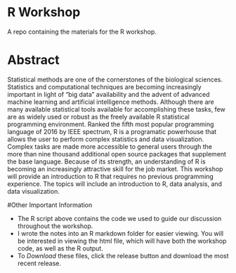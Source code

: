 # R Workshop
A repo containing the materials for the R workshop.

# Abstract
Statistical methods are one of the cornerstones of the biological sciences. Statistics and computational techniques are becoming increasingly important in light of “big data” availability and the advent of advanced machine learning and artificial intelligence methods. Although there are many available statistical tools available for accomplishing these tasks, few are as widely used or robust as the freely available R statistical programming environment. Ranked the fifth most popular programming language of 2016 by IEEE spectrum, R is a programatic powerhouse that allows the user to perform complex statistics and data visualization. Complex tasks are made more accessible to general users through the more than nine thousand additional open source packages that supplement the base language. Because of its strength, an understanding of R is becoming an increasingly attractive skill for the job market. This workshop will provide an introduction to R that requires no previous programming experience. The topics will include an introduction to R, data analysis, and data visualization.

#Other Important Information
- The R script above contains the code we used to guide our discussion throughout the workshop.
- I wrote the notes into an R markdown folder for easier viewing. You will be interested in viewing the html file, which will have both the workshop code, as well as the R output.
- To *Download* these files, click the release button and download the most recent release.
